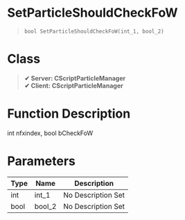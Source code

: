 # SetParticleShouldCheckFoW
> `bool SetParticleShouldCheckFoW(int_1, bool_2)`
# Class
> __✔ Server: CScriptParticleManager__  
> __✔ Client: CScriptParticleManager__  
# Function Description
int nfxindex, bool bCheckFoW
# Parameters
Type|Name|Description
--|--|--
int|int_1|No Description Set
bool|bool_2|No Description Set
